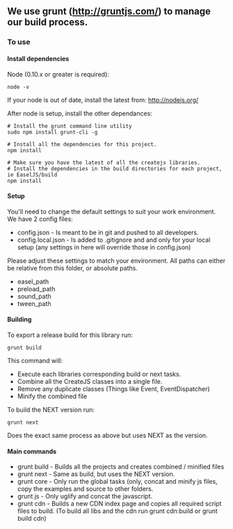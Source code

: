 ## We use grunt (http://gruntjs.com/) to manage our build process.

### To use

#### Install dependencies

Node (0.10.x or greater is required):

```
node -v
```

If your node is out of date, install the latest from:
http://nodejs.org/

After node is setup, install the other dependances:

```
# Install the grunt command line utility
sudo npm install grunt-cli -g

# Install all the dependencies for this project.
npm install

# Make sure you have the latest of all the createjs libraries.
# Install the dependencies in the build directories for each project, ie EaselJS/build
npm install
```

#### Setup

You'll need to change the default settings to suit your work environment.
We have 2 config files:

* config.json - Is meant to be in git and pushed to all developers.
* config.local.json - Is added to .gitignore and and only for your local setup (any settings in here will override those in config.json)

Please adjust these settings to match your environment. All paths can either be relative from this folder, or absolute paths.

* easel_path
* preload_path
* sound_path
* tween_path

#### Building
To export a release build for this library run:

```
grunt build
```

This command will:

* Execute each libraries corresponding build or next tasks.
* Combine all the CreateJS classes into a single file.
* Remove any duplicate classes (Things like Event, EventDispatcher)
* Minify the combined file

To build the NEXT version run:

```
grunt next
```

Does the exact same process as above but uses NEXT as the version.

#### Main commands
* grunt build - Builds all the projects and creates combined / minified files
* grunt next - Same as build, but uses the NEXT version.
* grunt core - Only run the global tasks (only, concat and minify js files, copy the examples and source to other folders.
* grunt js - Only uglify and concat the javascript.
* grunt cdn - Builds a new CDN index page and copies all required script files to build. (To build all libs and the cdn run grunt cdn:build or grunt build cdn)
